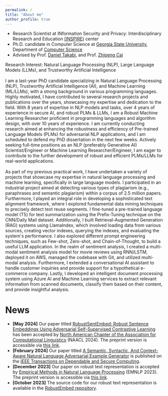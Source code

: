 ```yaml
---
permalink: /
title: "About me"
author_profile: true
---
```


- Research Scientist at INformation Security and Privacy: Interdisciplinary Research and Education [(INSPIRE)](https://inspire.gsu.edu/) center
- Ph.D. candidate in Computer Science at [Georgia State University](https://www.gsu.edu/), Department of [Computer Science](https://csds.gsu.edu/)
- Advised by Prof. [Daniel Takabi](https://www.odu.edu/article/odu-names-daniel-takabi-as-director-for-school-of-cybersecurity), and Prof. [Zhipeng Cai](https://cai.csgsu.org/)


Research Interest: Natural Language Processing (NLP), Large Language Models (LLMs), and Trustworthy Artificial Intelligence <br/><br/>
I am a last-year PhD candidate specializing in Natural Language Processing (NLP), Trustworthy Artificial Intelligence (AI), and Machine Learning (ML/LLMs), with a strong background in various programming languages. Highly motivated, I have contributed to several research projects and publications over the years, showcasing my expertise and dedication to the field. With 8 years of expertise in NLP models and tasks, over 4 years of experience in secure AI, and robust PLMs & LLMs, I am a Robust Machine Learning Researcher proficient in programming languages and algorithm design, with over 10 years of experience. I am currently conducting research aimed at enhancing the robustness and efficiency of Pre-trained Language Models (PLMs) for adversarial NLP applications, and I am scheduled to defend my PhD dissertation in the next few weeks. Actively seeking full-time positions as an NLP (preferably Generative AI) Scientist/Engineer or Machine Learning Researcher/Engineer, I am eager to contribute to the further development of robust and efficient PLMs/LLMs for real-world applications. 
 <br/>
  <br/>
As part of my previous practical work, I have undertaken a variety of projects that showcase my expertise in natural language processing and machine learning, specifically in large language models. I participated in an industrial project aimed at detecting various types of plagiarism (e.g., paraphrases and semantic plagiarism) within a corpus of 2.5 million papers. Furthermore, I played an integral role in developing a sophisticated text alignment framework, where I explored fundamental data mining techniques to precisely detect text reuse segments. I fine-tuned a pre-trained language model (T5) for text summarization using the Prefix-Tuning technique on the CNN/Daily Mail dataset. Additionally, I built Retrieval-Augmented Generation (RAG) systems using LlamaIndex, which involved loading data from various sources, creating vector indexes, querying the indexes, and evaluating the system's performance. I also explored different prompt engineering techniques, such as Few-shot, Zero-shot, and Chain-of-Thought, to build a useful LLM application. In the realm of sentiment analysis, I created a multi-modal sentiment analysis model for movie reviews using RNN/LSTM, deployed it on AWS, managed the codebase with Git, and utilized multi-modal analysis. Furthermore, I extended a conversational AI assistant to handle customer inquiries and provide support for a hypothetical e-commerce company. Lastly, I developed an intelligent document processing system using Azure AI and Machine Learning services to extract relevant information from scanned documents, classify them based on their content, and provide insightful analysis.<br/> 


News
======
- **[May 2024]** Our paper titled [RobustSentEmbed: Robust Sentence Embeddings Using Adversarial Self-Supervised Contrastive Learning](https://openreview.net/pdf?id=Kluyc7Jz1fXH) has been accepted by [North American Chapter of the Association for Computational Linguistics](https://2024.naacl.org/) (NAACL 2024). The preprint version is accessible via [this link](https://arxiv.org/abs/2403.11082).
- **[February 2024]** Our paper titled [A Semantic, Syntactic, And Context-Aware Natural Language Adversarial Example Generator](https://ieeexplore.ieee.org/abstract/document/10416371) is published on the [IEEE Transactions on Dependable and Secure Computing](https://ieeexplore.ieee.org/xpl/RecentIssue.jsp?punumber=8858).
- **[December 2023]** Our paper on robust text representation is accepted by [Empirical Methods in Natural Language Processing](https://2023.emnlp.org/) (EMNLP 2023). The preprint version is accessible via [this link](https://aclanthology.org/2023.findings-emnlp.305/).
- **[October 2023]** The source code for our robust text representation is available in the [RobustEmbed repository](https://github.com/jasl1/RobustEmbed).
